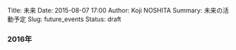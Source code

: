Title: 未来
Date: 2015-08-07 17:00
Author: Koji NOSHITA
Summary: 未来の活動予定
Slug: future_events
Status: draft

### 2016年
